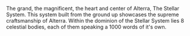 The grand, the magnificent, the heart and center of Alterra, The Stellar System. This system built from the ground up showcases the supreme craftsmanship of Alterra. Within the dominion of the Stellar System lies 8 celestial bodies, each of them speaking a 1000 words of it's own.